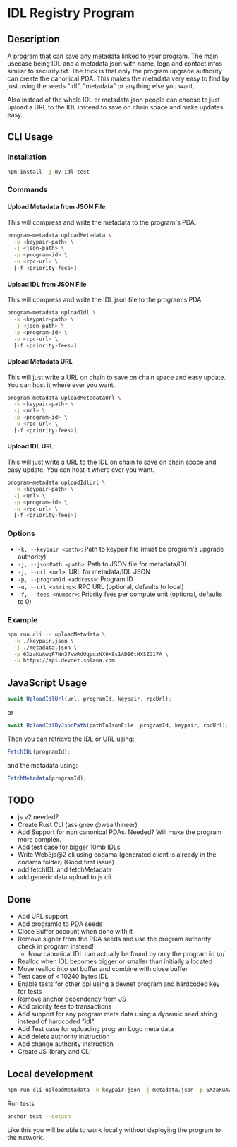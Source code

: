 # IDL Registry Program

## Description

A program that can save any metadata linked to your program.
The main usecase being IDL and a metadata json with name, logo and contact infos similar to security.txt.
The trick is that only the program upgrade authority can create the canonical PDA. This makes the metadata very easy to find by just using the seeds "idl", "metadata" or anything else you want.

Also instead of the whole IDL or metadata json people can choose to just upload a URL to the IDL instead to save on chain space and make updates easy.

## CLI Usage

### Installation

```bash
npm install -g my-idl-test
```

### Commands

#### Upload Metadata from JSON File

This will compress and write the metadata to the program's PDA.

```bash
program-metadata uploadMetadata \
  -k <keypair-path> \
  -j <json-path> \
  -p <program-id> \
  -u <rpc-url> \
  [-f <priority-fees>]
```

#### Upload IDL from JSON File

This will compress and write the IDL json file to the program's PDA.

```bash
program-metadata uploadIdl \
  -k <keypair-path> \
  -j <json-path> \
  -p <program-id> \
  -u <rpc-url> \
  [-f <priority-fees>]
```

#### Upload Metadata URL

This will just write a URL on chain to save on chain space and easy update.
You can host it where ever you want.

```bash
program-metadata uploadMetadataUrl \
  -k <keypair-path> \
  -j <url> \
  -p <program-id> \
  -u <rpc-url> \
  [-f <priority-fees>]
```

#### Upload IDL URL

This will just write a URL to the IDL on chain to save on chain space and easy update.
You can host it where ever you want.

```bash
program-metadata uploadIdlUrl \
  -k <keypair-path> \
  -j <url> \
  -p <program-id> \
  -u <rpc-url> \
  [-f <priority-fees>]
```

### Options

- `-k, --keypair <path>`: Path to keypair file (must be program's upgrade authority)
- `-j, --jsonPath <path>`: Path to JSON file for metadata/IDL
- `-j, --url <url>`: URL for metadata/IDL JSON
- `-p, --programId <address>`: Program ID
- `-u, --url <string>`: RPC URL (optional, defaults to local)
- `-f, --fees <number>`: Priority fees per compute unit (optional, defaults to 0)

### Example

```bash
npm run cli -- uploadMetadata \
  -k ./keypair.json \
  -j ./metadata.json \
  -p 6XzaKuAwqP7Nn37vwRdUqpuzNX6K8s1ADE6tHXSZG17A \
  -u https://api.devnet.solana.com
```

## JavaScript Usage

```typescript
await UploadIdlUrl(url, programId, keypair, rpcUrl);
```

or

```typescript
await UploadIdlByJsonPath(pathToJsonFile, programId, keypair, rpcUrl);
```

Then you can retrieve the IDL or URL using:

```typescript
FetchIDL(programId);
```

and the metadata using:

```typescript
FetchMetadata(programId);
```

## TODO

- js v2 needed?
- Create Rust CLI (assignee @wealthineer)
- Add Support for non canonical PDAs. Needed? Will make the program more complex.
- Add test case for bigger 10mb IDLs
- Write Web3js@2 cli using codama (generated client is already in the codama folder) (Good first issue)
- add fetchIDL and fetchMetadata
- add generic data upload to js cli

## Done

- Add URL support
- Add programId to PDA seeds
- Close Buffer account when done with it
- Remove signer from the PDA seeds and use the program authority check in program instead!
  - Now canonical IDL can actually be found by only the program id \o/
- Realloc when IDL becomes bigger or smaller than initially allocated
- Move realloc into set buffer and combine with close buffer
- Test case of < 10240 bytes IDL
- Enable tests for other ppl using a devnet program and hardcoded key for tests
- Remove anchor dependency from JS
- Add priority fees to transactions
- Add support for any program meta data using a dynamic seed string instead of hardcoded "idl"
- Add Test case for uploading program Logo meta data
- Add delete authority instruction
- Add change authority instruction
- Create JS library and CLI

## Local development

```bash
npm run cli uploadMetadata -k keypair.json -j metadata.json -p 6XzaKuAwqP7Nn37vwRdUqpuzNX6K8s1ADE6tHXSZG17A
```

Run tests

```bash
anchor test --detach
```

Like this you will be able to work locally without deploying the program to the network.
